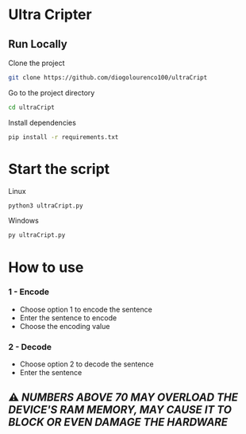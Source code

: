 # Ultra Cripter
## Run Locally  

Clone the project  

```bash  
git clone https://github.com/diogolourenco100/ultraCript
```

Go to the project directory  

```bash  
cd ultraCript
```

Install dependencies  

```bash  
pip install -r requirements.txt
```

# Start the script

Linux
```bash  
python3 ultraCript.py
```
Windows
```bash
py ultraCript.py
```

# How to use
### 1 - Encode
- Choose option 1 to encode the sentence
- Enter the sentence to encode
- Choose the encoding value

### 2 - Decode
- Choose option 2 to decode the sentence
- Enter the sentence

## ⚠️ *NUMBERS ABOVE 70 MAY OVERLOAD THE DEVICE'S RAM MEMORY, MAY CAUSE IT TO BLOCK OR EVEN DAMAGE THE HARDWARE*